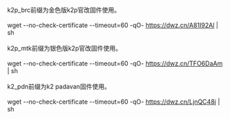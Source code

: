 <br>k2p_brc前缀为金色版k2p官改固件使用。</br>
<br>wget --no-check-certificate --timeout=60 -qO- https://dwz.cn/A81I92Al | sh</br>
<br>k2p_mtk前缀为银色版k2p官改固件使用。</br>
<br>wget --no-check-certificate --timeout=60 -qO- https://dwz.cn/TFO6DaAm | sh</br>
<br>k2_pdn前缀为k2 padavan固件使用。</br>
<br>wget --no-check-certificate --timeout=60 -qO- https://dwz.cn/LjnQC48j | sh</br>
